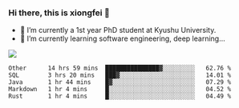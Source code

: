 ### Hi there, this is xiongfei 👋


- 🔭 I’m currently a 1st year PhD student at Kyushu University.
- 🌱 I’m currently learning software engineering, deep learning...

<!--
**Toma62299781/Toma62299781** is a ✨ _special_ ✨ repository because its `README.md` (this file) appears on your GitHub profile.
Here are some ideas to get you started:
-->

![](https://github-readme-stats.vercel.app/api?username=Toma62299781)

<!--START_SECTION:waka-->
```text
Other      14 hrs 59 mins  ███████████████▓░░░░░░░░░   62.76 % 
SQL        3 hrs 20 mins   ███▓░░░░░░░░░░░░░░░░░░░░░   14.01 % 
Java       1 hr 44 mins    █▓░░░░░░░░░░░░░░░░░░░░░░░   07.29 % 
Markdown   1 hr 4 mins     █░░░░░░░░░░░░░░░░░░░░░░░░   04.52 % 
Rust       1 hr 4 mins     █░░░░░░░░░░░░░░░░░░░░░░░░   04.49 % 
```
<!--END_SECTION:waka-->

